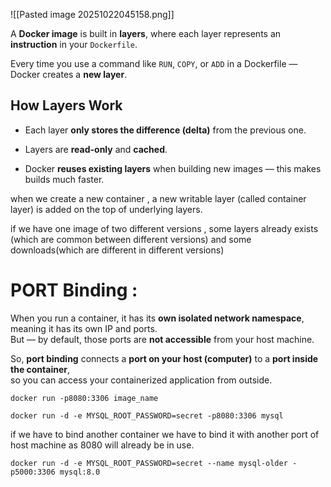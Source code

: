 ![[Pasted image 20251022045158.png]]

A **Docker image** is built in **layers**, where each layer represents an **instruction** in your `Dockerfile`.

Every time you use a command like `RUN`, `COPY`, or `ADD` in a Dockerfile — Docker creates a **new layer**.
## How Layers Work

- Each layer **only stores the difference (delta)** from the previous one.
    
- Layers are **read-only** and **cached**.
    
- Docker **reuses existing layers** when building new images — this makes builds much faster.

when we create a new container , a new writable layer (called container layer) is added on the top of underlying layers.

if we have  one image of two different versions , some layers already exists (which are common between different versions) and some downloads(which are different in different versions)


# PORT Binding :

When you run a container, it has its **own isolated network namespace**, meaning it has its own IP and ports.  
But — by default, those ports are **not accessible** from your host machine.

So, **port binding** connects a **port on your host (computer)** to a **port inside the container**,  
so you can access your containerized application from outside.

```
docker run -p8080:3306 image_name
```

```
docker run -d -e MYSQL_ROOT_PASSWORD=secret -p8080:3306 mysql
```

if we have to bind another container  we have to bind it with another port of host machine as 8080 will already be in use.

```
docker run -d -e MYSQL_ROOT_PASSWORD=secret --name mysql-older -p5000:3306 mysql:8.0
```